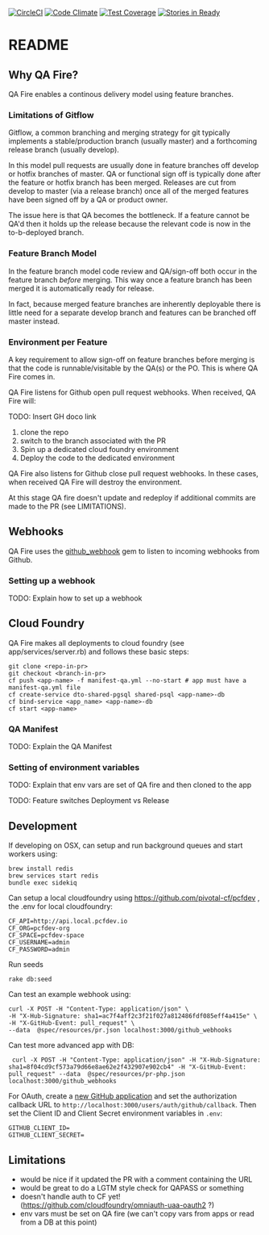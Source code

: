 [![CircleCI](https://circleci.com/gh/AusDTO/qa-fire.svg?style=svg)](https://circleci.com/gh/AusDTO/qa-fire)
[![Code Climate](https://codeclimate.com/github/AusDTO/qa-fire/badges/gpa.svg)](https://codeclimate.com/github/AusDTO/qa-fire)
[![Test Coverage](https://codeclimate.com/github/AusDTO/qa-fire/badges/coverage.svg)](https://codeclimate.com/github/AusDTO/qa-fire/coverage)
[![Stories in Ready](https://badge.waffle.io/AusDTO/qa-fire.png?label=ready&title=Ready)](https://waffle.io/AusDTO/qa-fire)
# README

## Why QA Fire?

QA Fire enables a continous delivery model using feature branches.

### Limitations of Gitflow

Gitflow, a common branching and merging strategy for git typically implements a stable/production branch (usually master)
and a forthcoming release branch (usually develop).

In this model pull requests are usually done in feature branches off develop or hotfix branches of master.
QA or functional sign off is typically done after the feature or hotfix branch has been merged.
Releases are cut from develop to master (via a release branch) once all of the merged features have been signed off by a QA or product owner.

The issue here is that QA becomes the bottleneck. If a feature cannot be QA'd then it holds up the release because the relevant code
is now in the to-b-deployed branch.

### Feature Branch Model

In the feature branch model code review and QA/sign-off both occur in the feature branch _before_ merging.
This way once a feature branch has been merged it is automatically ready for release.

In fact, because merged feature branches are inherently deployable there is little need for a separate develop branch and features
can be branched off master instead.

### Environment per Feature

A key requirement to allow sign-off on feature branches before merging is that the code is runnable/visitable by the QA(s) or the PO.
This is where QA Fire comes in.

QA Fire listens for Github open pull request webhooks. When received, QA Fire will:

TODO: Insert GH doco link

  1. clone the repo
  1. switch to the branch associated with the PR
  1. Spin up a dedicated cloud foundry environment
  1. Deploy the code to the dedicated environment

QA Fire also listens for Github close pull request webhooks. In these cases, when received QA Fire will destroy the environment.

At this stage QA fire doesn't update and redeploy if additional commits are made to the PR (see LIMITATIONS).

## Webhooks

QA Fire uses the [github_webhook](https://github.com/ssaunier/github_webhook) gem to listen to incoming webhooks from Github.

### Setting up a webhook

TODO: Explain how to set up a webhook

## Cloud Foundry

QA Fire makes all deployments to cloud foundry (see app/services/server.rb) and follows these basic steps:

    git clone <repo-in-pr>
    git checkout <branch-in-pr>
    cf push <app-name> -f manifest-qa.yml --no-start # app must have a manifest-qa.yml file
    cf create-service dto-shared-pgsql shared-psql <app-name>-db
    cf bind-service <app_name> <app-name>-db
    cf start <app-name>

### QA Manifest

TODO: Explain the QA Manifest

### Setting of environment variables

TODO: Explain that env vars are set of QA fire and then cloned to the app

TODO:
Feature switches
Deployment vs Release

## Development
If developing on OSX, can setup and run background queues and start workers using:
```
brew install redis
brew services start redis
bundle exec sidekiq
```

Can setup a local cloudfoundry using https://github.com/pivotal-cf/pcfdev , the .env for local cloudfoundry:
```
CF_API=http://api.local.pcfdev.io
CF_ORG=pcfdev-org
CF_SPACE=pcfdev-space
CF_USERNAME=admin
CF_PASSWORD=admin
```

Run seeds
```
rake db:seed
```

Can test an example webhook using:
```
curl -X POST -H "Content-Type: application/json" \
-H "X-Hub-Signature: sha1=ac7f4aff2c3f21f027a812486fdf085eff4a415e" \
-H "X-GitHub-Event: pull_request" \
--data  @spec/resources/pr.json localhost:3000/github_webhooks
```

Can test more advanced app with DB:
```
 curl -X POST -H "Content-Type: application/json" -H "X-Hub-Signature: sha1=8f04cd9cf573a79d66e8ae62e2f432907e902cb4" -H "X-GitHub-Event: pull_request" --data  @spec/resources/pr-php.json localhost:3000/github_webhooks
```

For OAuth, create a [new GitHub application](https://github.com/settings/developers) and
set the authorization callback URL to `http://localhost:3000/users/auth/github/callback`.
Then set the Client ID and Client Secret environment variables in `.env`:
```
GITHUB_CLIENT_ID=
GITHUB_CLIENT_SECRET=
```

## Limitations

* would be nice if it updated the PR with a comment containing the URL
* would be great to do a LGTM style check for QAPASS or something
* doesn't handle auth to CF yet! (https://github.com/cloudfoundry/omniauth-uaa-oauth2 ?)
* env vars must be set on QA fire (we can't copy vars from apps or read from a DB at this point)
